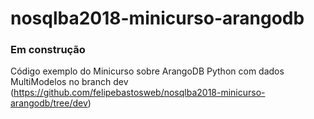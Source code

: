 # nosqlba2018-minicurso-arangodb

### Em construção

Código exemplo do Minicurso sobre ArangoDB Python com dados MultiModelos no branch dev (https://github.com/felipebastosweb/nosqlba2018-minicurso-arangodb/tree/dev)



